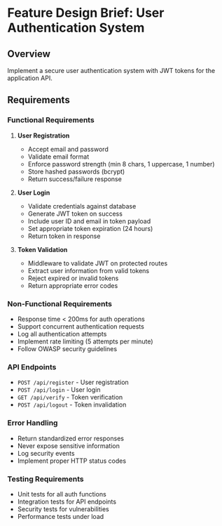 # Feature Design Brief: User Authentication System

## Overview
Implement a secure user authentication system with JWT tokens for the application API.

## Requirements

### Functional Requirements
1. **User Registration**
   - Accept email and password
   - Validate email format
   - Enforce password strength (min 8 chars, 1 uppercase, 1 number)
   - Store hashed passwords (bcrypt)
   - Return success/failure response

2. **User Login**
   - Validate credentials against database
   - Generate JWT token on success
   - Include user ID and email in token payload
   - Set appropriate token expiration (24 hours)
   - Return token in response

3. **Token Validation**
   - Middleware to validate JWT on protected routes
   - Extract user information from valid tokens
   - Reject expired or invalid tokens
   - Return appropriate error codes

### Non-Functional Requirements
- Response time < 200ms for auth operations
- Support concurrent authentication requests
- Log all authentication attempts
- Implement rate limiting (5 attempts per minute)
- Follow OWASP security guidelines

### API Endpoints
- `POST /api/register` - User registration
- `POST /api/login` - User login  
- `GET /api/verify` - Token verification
- `POST /api/logout` - Token invalidation

### Error Handling
- Return standardized error responses
- Never expose sensitive information
- Log security events
- Implement proper HTTP status codes

### Testing Requirements
- Unit tests for all auth functions
- Integration tests for API endpoints
- Security tests for vulnerabilities
- Performance tests under load